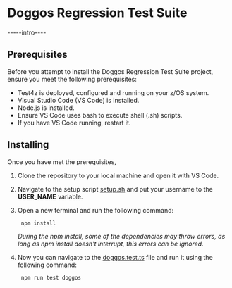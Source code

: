 # Doggos Regression Test Suite 

-----intro----

## Prerequisites
Before you attempt to install the Doggos Regression Test Suite project, ensure you meet the following prerequisites:

* Test4z is deployed, configured and running on your z/OS system.
* Visual Studio Code (VS Code) is installed.
* Node.js is installed.
* Ensure VS Code uses bash to execute shell (.sh) scripts. 
* If you have VS Code running, restart it.

## Installing
Once you have met the prerequisites,

1. Clone the repository to your local machine and open it with VS Code.
2. Navigate to the setup script [setup.sh](/.scripts/setup.sh) and put your username to the **USER_NAME** variable.
3. Open a new terminal and run the following command:

        npm install
   _During the npm install, some of the dependencies may throw errors, as long as npm install doesn't interrupt, this errors can be ignored._
4. Now you can navigate to the [doggos.test.ts](/src/test/doggos/doggos.test.ts) file and run it using the following command:
        
        npm run test doggos

